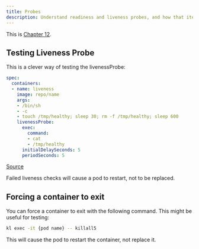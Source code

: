```yaml
---
title: Probes
description: Understand readiness and liveness probes, and how that iteracts with Helm to protect you against deploying bugs.
---
```


This is [Chapter 12](https://livebook.manning.com/book/learn-kubernetes-in-a-month-of-lunches/chapter-12).

## Testing Liveness Probe

This is a clever way of testing the livenessProbe:

```yaml
spec:
  containers:
  - name: liveness
    image: repo/name
    args:
    - /bin/sh
    - -c
    - touch /tmp/healthy; sleep 30; rm -f /tmp/healthy; sleep 600
    livenessProbe:
      exec:
        command:
        - cat
        - /tmp/healthy
      initialDelaySeconds: 5
      periodSeconds: 5
```
[Source](https://kubernetes.io/docs/tasks/configure-pod-container/configure-liveness-readiness-startup-probes/#define-a-liveness-command)

Failed liveness checks will cause a pod to restart, not to be replaced.

## Forcing a container to exit

You can force a container to exit with the following command.  This might be useful for testing:

```bash
kl exec -it {pod name} -- killall5
```

This will cause the pod to restart the container, not replace it.